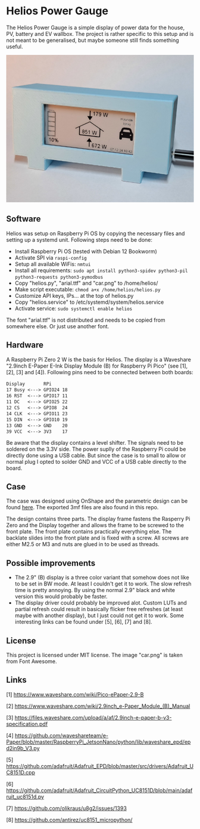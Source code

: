# Helios Power Gauge
The Helios Power Gauge is a simple display of power data for the house, PV, battery and EV wallbox. The project is rather specific to this setup and is not meant to be generalised, but maybe someone still finds something useful.

![Helios Power Gauge](/images/helios_demo.jpg)


## Software
Helios was setup on Raspberry Pi OS by copying the necessary files and setting up a systemd unit. Following steps need to be done:
* Install Raspberry Pi OS (tested with Debian 12 Bookworm)
* Activate SPI via `raspi-config`
* Setup all available WiFis: `nmtui`
* Install all requirements: `sudo apt install python3-spidev python3-pil python3-requests python3-pymodbus`
* Copy "helios.py", "arial.ttf" and "car.png" to /home/helios/
* Make script executable: `chmod a+x /home/helios/helios.py`
* Customize API keys, IPs... at the top of helios.py
* Copy "helios.service" to /etc/systemd/system/helios.service
* Activate service: `sudo systemctl enable helios`

The font "arial.ttf" is not distributed and needs to be copied from somewhere else. Or just use another font.


## Hardware
A Raspberry Pi Zero 2 W is the basis for Helios. The display is a Waveshare "2.9inch E-Paper E-Ink Display Module (B) for Raspberry Pi Pico" (see [1], [2], [3] and [4]). Following pins need to be connected between both boards:

    Display       RPi
    17 Busy <---> GPIO24 18
    16 RST  <---> GPIO17 11
    11 DC   <---> GPIO25 22
    12 CS   <---> GPIO8  24
    14 CLK  <---> GPIO11 23
    15 DIN  <---> GPIO10 19
    13 GND  <---> GND    20
    39 VCC  <---> 3V3    17

Be aware that the display contains a level shifter. The signals need to be soldered on the 3.3V side. The power suplly of the Raspberry Pi could be directly done using a USB cable. But since the case is to small to allow or normal plug I opted to solder GND and VCC of a USB cable directly to the board.


## Case
The case was designed using OnShape and the parametric design can be found [here](https://cad.onshape.com/documents/793ead52422ab2c3b7f9ba85/w/d6f01563430c41d83c825577/e/830e2b94e4fecfd9d25fe38c). The exported 3mf files are also found in this repo.

The design contains three parts. The display frame fastens the Rasperry Pi Zero and the Display together and allows the frame to be screwed to the front plate. The front plate contains practically everything else. The backlate slides into the front plate and is fixed with a screw. All screws are either M2.5 or M3 and nuts are glued in to be used as threads.


## Possible improvements
* The 2.9" (B) display is a three color variant that somehow does not like to be set in BW mode. At least I couldn't get it to work. The slow refresh time is pretty annoying. By using the normal 2.9" black and white version this would probably be faster.
* The display driver could probably be improved alot. Custom LUTs and partial refresh could result in basically flicker free refreshes (at least maybe with another display), but I just could not get it to work. Some interesting links can be found under [5], [6], [7] and [8].


## License
This project is licensed under MIT license. The image "car.png" is taken from Font Awesome.


## Links
[1] https://www.waveshare.com/wiki/Pico-ePaper-2.9-B

[2] https://www.waveshare.com/wiki/2.9inch_e-Paper_Module_(B)_Manual

[3] https://files.waveshare.com/upload/a/af/2.9inch-e-paper-b-v3-specification.pdf

[4] https://github.com/waveshareteam/e-Paper/blob/master/RaspberryPi_JetsonNano/python/lib/waveshare_epd/epd2in9b_V3.py

[5] https://github.com/adafruit/Adafruit_EPD/blob/master/src/drivers/Adafruit_UC8151D.cpp

[6] https://github.com/adafruit/Adafruit_CircuitPython_UC8151D/blob/main/adafruit_uc8151d.py

[7] https://github.com/olikraus/u8g2/issues/1393

[8] https://github.com/antirez/uc8151_micropython/
